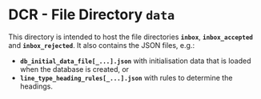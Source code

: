 # DCR - File Directory **`data`**

This directory is intended to host the file directories **`inbox`**, **`inbox_accepted`** and **`inbox_rejected`**.
It also contains the JSON files, e.g.:

- **`db_initial_data_file[_...].json`** with initialisation data that is loaded when the database is created, or
- **`line_type_heading_rules[_...].json`** with rules to determine the headings.